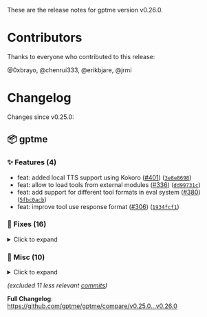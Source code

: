 These are the release notes for gptme version v0.26.0.

# Contributors

Thanks to everyone who contributed to this release:

@0xbrayo, @chenrui333, @erikbjare, @jrmi

# Changelog

Changes since v0.25.0:


## 📦 gptme

### ✨ Features (4)

 - feat: added local TTS support using Kokoro ([#401](https://github.com/gptme/gptme/issues/401)) ([`3e8e8698`](https://github.com/gptme/gptme/commit/3e8e8698))
 - feat: allow to load tools from external modules ([#336](https://github.com/gptme/gptme/issues/336)) ([`dd99731c`](https://github.com/gptme/gptme/commit/dd99731c))
 - feat: add support for different tool formats in eval system ([#380](https://github.com/gptme/gptme/issues/380)) ([`5fbc0acb`](https://github.com/gptme/gptme/commit/5fbc0acb))
 - feat: improve tool use response format ([#306](https://github.com/gptme/gptme/issues/306)) ([`1934fcf1`](https://github.com/gptme/gptme/commit/1934fcf1))

### 🐛 Fixes (16)
<details><summary>Click to expand</summary>
<p>

 - fix: fixed sending whitespace-only messages to tts server ([`51ce6aea`](https://github.com/gptme/gptme/commit/51ce6aea))
 - fix: more precise __version__ when installed in editable mode, with git info ([#400](https://github.com/gptme/gptme/issues/400)) ([`9cbaa5da`](https://github.com/gptme/gptme/commit/9cbaa5da))
 - fix: allow overriding logs folder via GPTME_LOGS_HOME ([`a34276c7`](https://github.com/gptme/gptme/commit/a34276c7))
 - fix: dont store invalid commands in log ([`aaf2e9e9`](https://github.com/gptme/gptme/commit/aaf2e9e9))
 - fix: fix /summarize command ([#390](https://github.com/gptme/gptme/issues/390)) ([`c41df98e`](https://github.com/gptme/gptme/commit/c41df98e))
 - fix(server): init tools in server api ([#389](https://github.com/gptme/gptme/issues/389)) ([`b6f337ac`](https://github.com/gptme/gptme/commit/b6f337ac))
 - fix: tool api call broken when user answer no to when asked for confirmation ([#371](https://github.com/gptme/gptme/issues/371)) ([`72fb003d`](https://github.com/gptme/gptme/commit/72fb003d))
 - fix: several fixes to tmux tool, incl support for multiple commands per tooluse ([#382](https://github.com/gptme/gptme/issues/382)) ([`8dbed8eb`](https://github.com/gptme/gptme/commit/8dbed8eb))
 - fix: rename python tool to ipython for better tooluse format adherence ([#361](https://github.com/gptme/gptme/issues/361)) ([`d4407e30`](https://github.com/gptme/gptme/commit/d4407e30))
 - fix: improve smaller model response on user refusals ([#374](https://github.com/gptme/gptme/issues/374)) ([`11708dd1`](https://github.com/gptme/gptme/commit/11708dd1))
 - fix: create workspace symlink in log folder, load on resume ([#368](https://github.com/gptme/gptme/issues/368)) ([`03475102`](https://github.com/gptme/gptme/commit/03475102))
 - fix: shorten command descriptions ([`0d642c22`](https://github.com/gptme/gptme/commit/0d642c22))
 - fix: remove conflicting -n alias for --name, keep as --non-interactive alias (fixes [#360](https://github.com/gptme/gptme/issues/360)) ([`dd26dc23`](https://github.com/gptme/gptme/commit/dd26dc23))
 - fix: prettier /command completions ([`f2e01f3b`](https://github.com/gptme/gptme/commit/f2e01f3b))
 - fix: retry on anthropic overloaded ([#356](https://github.com/gptme/gptme/issues/356)) ([`50763762`](https://github.com/gptme/gptme/commit/50763762))
 - fix: fixed `auto n` option on ask_execute, added log message with remaining skips ([`cc1af13a`](https://github.com/gptme/gptme/commit/cc1af13a))

</p>
</details>

### 🔨 Misc (10)
<details><summary>Click to expand</summary>
<p>

 - chore: bump version to 0.26.0 ([`3fef9941`](https://github.com/gptme/gptme/commit/3fef9941))
 - chore: fixed venv docker/gitignore ([`a32fc3bc`](https://github.com/gptme/gptme/commit/a32fc3bc))
 - docs: improve custom tools docs, mentioning simple script tools ([#391](https://github.com/gptme/gptme/issues/391)) ([`d33ff353`](https://github.com/gptme/gptme/commit/d33ff353))
 - test: simplified tool format test, dont skip cli url test if lynx available ([`cdbfae8b`](https://github.com/gptme/gptme/commit/cdbfae8b))
 - chore: added .aider and .env to gitignore ([`54253a5d`](https://github.com/gptme/gptme/commit/54253a5d))
 - test: fix reset_default_model fixture if no default set ([`a5687952`](https://github.com/gptme/gptme/commit/a5687952))
 - test: reset default model in openai tests to fix flaky test ([`7ff84922`](https://github.com/gptme/gptme/commit/7ff84922))
 - test: fix typo in model name ([`dec7a60f`](https://github.com/gptme/gptme/commit/dec7a60f))
 - chore: update brayo-pip -> 0xbrayo ([`871cf63c`](https://github.com/gptme/gptme/commit/871cf63c))
 - chore: updated changelog_contributors.csv cache ([`7abeb1eb`](https://github.com/gptme/gptme/commit/7abeb1eb))

</p>
</details>

*(excluded 11 less relevant [commits](https://github.com/gptme/gptme/compare/v0.25.0...v0.26.0))*

**Full Changelog**: https://github.com/gptme/gptme/compare/v0.25.0...v0.26.0
